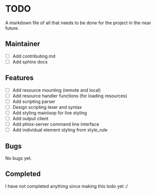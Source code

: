 # TODO
A markdown file of all that needs to be done for the project in the near future.

## Maintainer
- [ ] Add contributing.md
- [ ] Add sphinx docs

## Features
- [ ] Add resource mounting (remote and local)
- [ ] Add resource handler functions (for loading resources)
- [ ] Add scripting parser
- [ ] Design scripting lexer and syntax
- [ ] Add styling mainloop for live styling
- [ ] Add output client
- [ ] Add phlox-server command line interface
- [ ] Add individual element styling from style_rule

## Bugs
No bugs yet.


## Completed
I have not completed anything since making this todo yet :/